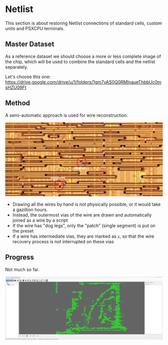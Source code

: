 # Netlist

This section is about restoring Netlist connections of standard cells, custom units and PSXCPU terminals.

## Master Dataset

As a reference dataset we should choose a more or less complete image of the chip, which will be used to combine the standard cells and the netlist separately.

Let's choose this one: https://drive.google.com/drive/u/1/folders/1gm7yAS0Q0RMlnaueThbbUc0msHZU09Ft

## Method

A semi-automatic approach is used for wire reconstruction:

![method](/imgstore/netlist/method.png)

- Drawing all the wires by hand is not physically possible, or it would take a gazillion hours.
- Instead, the outermost vias of the wire are drawn and automatically joined as a wire by a script
- If the wire has "dog legs", only the "patch" (single segment) is put on the preset
- If a wire has intermediate vias, they are marked as `x`, so that the wire recovery process is not interrupted on these vias

## Progress

Not much so far.

![progress](/imgstore/netlist/progress.png)
